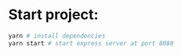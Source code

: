 # Start project:
```bash
yarn # install dependencies
yarn start # start express server at port 8080
```
